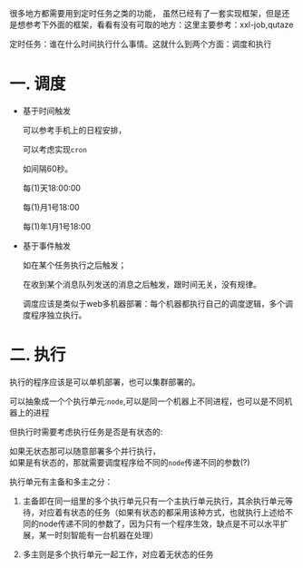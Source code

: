 很多地方都需要用到定时任务之类的功能，
虽然已经有了一套实现框架，但是还是想参考下外面的框架，看看有没有可取的地方：这里主要参考：xxl-job,qutaze


定时任务：谁在什么时间执行什么事情。这就什么到两个方面：调度和执行

# 一. 调度
* 基于时间触发

    可以参考手机上的日程安排，
    
    可以考虑实现`cron`

    如间隔60秒。

    每(1)天18:00:00

    每(1)月1号18:00

    每(1)年1月1号18:00
* 基于事件触发

    如在某个任务执行之后触发；
    
    在收到某个消息队列发送的消息之后触发，跟时间无关，没有规律。


    调度应该是类似于web多机器部署：每个机器都执行自己的调度逻辑，多个调度程序独立执行。


# 二. 执行

执行的程序应该是可以单机部署，也可以集群部署的。

可以抽象成一个个执行单元:`node`,可以是同一个机器上不同进程，也可以是不同机器上的进程

但执行时需要考虑执行任务是否是有状态的:

如果无状态那可以随意部署多个并行执行，<br>
如果是有状态的，那就需要调度程序给不同的`node`传递不同的参数(?)

执行单元有主备和多主之分：

1. 主备即在同一组里的多个执行单元只有一个主执行单元执行，其余执行单元等待，对应着有状态的任务（如果有状态的都采用该种方式，也就执行上述给不同的node传递不同的参数了，因为只有一个程序生效，缺点是不可以水平扩展，某一时刻智能有一台机器在处理）

2. 多主则是多个执行单元一起工作，对应着无状态的任务
